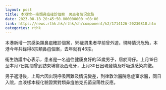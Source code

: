 ```yaml
---
layout: post
title: 本港增一宗類鼻疽確診個案　男患者情況危殆
date: 2023-08-18 20:45:50.000000000 +08:00
link: https://news.rthk.hk/rthk/ch/component/k2/1714126-20230818.htm
categories: rthk
---
```


本港新增一宗感染類鼻疽確診個案，55歲男患者早前曾外遊，現時情況危殆，本港今年共錄得8宗類鼻疽個案，去年就有46宗。

衞生防護中心表示，患者是一名過往健康良好的55歲男子，居於灣仔。上月19日至本月7日期間曾到訪柬埔寨及西班牙，上月30日出現發燒及呼吸道感染病徵。

男子返港後，上周六因出現呼吸困難及情況變差，到律敦治醫院急症室求醫，同日入院，血液樣本經化驗證實對類鼻疽伯克氏菌呈陽性反應。

